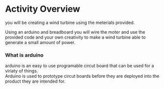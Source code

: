 # Activity Overview 

you will be creating a wind turbine using the meterials provided.

Using an arduino and breadboard you will wire the moter and use the provided code and your own creativity to make a wind turbine able to generate a small amount of power.

### What is arduino
arduino is an easy to use programable circut board that can be used for a viriaty of things. <Br>
Arduino is used to prototype circut boards before they are deployed into the product they are intended for.
